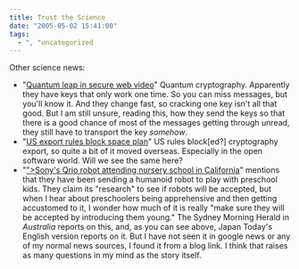 ```yaml
---
title: Trust the Science
date: "2005-05-02 15:41:00"
tags:
  - ", "uncategorized
---
```

<p> Other science news:</p>

<ul> <li>"<a href="http://news.bbc.co.uk/2/hi/science/nature/4496893.stm">Quantum
leap in secure web video</a>" Quantum cryptography.  Apparently they
have keys that only work one time.  So you can miss messages,
but you'll know it.  And they change fast, so cracking one key
isn't all that good.  But I am still unsure, reading this, how
they send the keys so that there is a good chance of most of the
messages getting through unread, they still have to transport the
key <em>somehow</em>.</li>

<li>"<a href="http://news.bbc.co.uk/2/hi/technology/4506133.stm">US
export rules block space plan</a>" US rules block[ed?] cryptography
export, so quite a bit of it moved overseas.  Especially in the
open software world.  Will we see the same here?</li>

<li>"<a href="http://www.japantoday.com/e/?content=<?php echo
htmlentities("news&cat=4&id=335992"); ?>">Sony's Qrio robot
attending nursery school in California</a>" mentions that they
have been sending a humanoid robot to play with preschool kids.
They claim its "research" to see if robots will be
accepted, but when I hear about preschoolers being apprehensive and
then getting accustomed to it, I wonder how much of it is really
"make sure they will be accepted by introducing them young."
The Sydney Morning Herald in <em>Australia</em> reports on this,
and, as you can see above, Japan Today's English version reports
on it.  But I have not seen it in google news or any of my normal
news sources, I found it from a blog link.  I think that raises as
many questions in my mind as the story itself.</li>

</ul>

